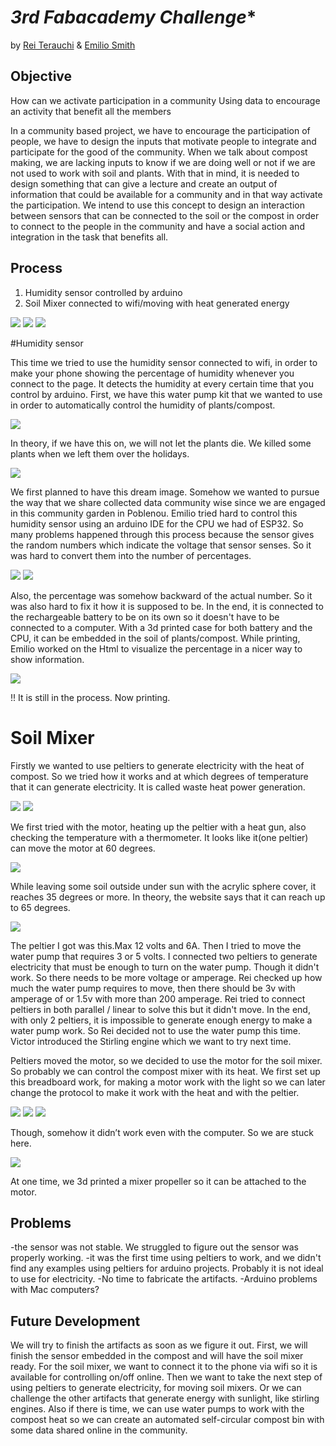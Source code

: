 *3rd Fabacademy Challenge**
===============


by [Rei Terauchi](https://terauchi-rei.github.io/mdefweb/) & [Emilio Smith](https://emiliosmith.github.io/mdef_emilio2/)

## Objective

How can we activate participation in a community
Using data to encourage an activity that benefit all the members

In a community based project, we have to encourage the participation of people, we have to design the inputs that motivate people to integrate and participate for the good of the community.
When we talk about compost making, we are lacking inputs to know if we are doing well or not if we are not used to work with soil and plants.
With that in mind, it is needed to design something that can give a lecture and create an output of information that could be available for a community and in that way activate the participation.
We intend to use this concept to design an interaction between sensors that can be connected to the soil or the compost in order to connect to the people in the community and have a social action and integration in the task that benefits all.

## Process

1. Humidity sensor controlled by arduino 
2. Soil Mixer connected to wifi/moving with heat generated energy

![](/images/S__6307842.jpg)
![](/fimages/protocol.jpeg)
![](/images/ref.jpeg)

#Humidity sensor

This time we tried to use the humidity sensor connected to wifi, in order to make your phone showing the percentage of humidity whenever you connect to the page.  It detects the humidity at every certain time that you control by arduino.
First, we have this water pump kit that we wanted to use in order to automatically control the humidity of plants/compost.

![](/images/kit.jpeg)

In theory, if we have this on, we will not let the plants die. We killed some plants when we left them over the holidays.

![](/images/S__6438935.jpg)

We first planned to have this dream image.
Somehow we wanted to pursue the way that we share collected  data community wise since we are engaged in this community garden in Poblenou.
Emilio tried hard to control this humidity sensor using an arduino IDE for the CPU we had of ESP32. 
So many problems happened through this process because the sensor gives the random numbers which indicate the voltage that sensor senses. So it was hard to convert them into the number of percentages. 

![](/images/S__6438937.jpg)
![](/images/S__6438947.jpg)

Also, the percentage was somehow backward of the actual number. So it was also hard to fix it how it is supposed to be.
In the end, it is connected to the rechargeable battery to be on its own so it doesn't have to be connected to a computer. With a 3d printed case for both battery and the CPU, it can be embedded in the soil of plants/compost.
While printing, Emilio worked on the Html to visualize the percentage in a nicer way to show information.

![](/images/html.jpeg)

!! It is still in the process. Now printing.
 
# Soil Mixer
Firstly we wanted to use peltiers to generate electricity with the heat of compost. So we  tried how it works and at which degrees of temperature that it can generate electricity. It is called waste heat power generation.

![](/images/coffeee.jpeg)
![](/images/peltier.jpeg)

We first tried with the motor, heating up the peltier with a heat gun, also checking the temperature with a thermometer.
It looks like it(one peltier) can move the motor at 60 degrees. 

![](/images/motor.gif)

While leaving some soil outside under sun with the acrylic sphere cover, it reaches 35 degrees or more. In theory, the website says that it can reach up to 65 degrees.

![](/images/S__6438933.jpg)

The peltier I got was this.Max 12 volts and 6A.
Then I tried to move the water pump that requires 3 or 5 volts. I connected two peltiers to generate electricity that must be enough to turn on the water pump.
Though it didn't work. So there needs to be more voltage or amperage. Rei checked up how much the water pump requires to move, then there should be 3v with amperage of or 1.5v with more than 200 amperage. 
Rei tried to connect peltiers in both parallel / linear to solve this but it didn't move.
In the end, with only 2 peltiers, it is impossible to generate enough energy to make a water pump work. So Rei decided not to use the water pump this time.  Victor introduced  the Stirling engine which we want to try next time.

Peltiers moved the motor, so we decided to use the motor for the soil mixer. So probably we can control the compost mixer with its heat.
We first set up this breadboard work, for making a motor work with the light so we can later change the protocol to make it work with the heat and with the peltier.

![](/images/S__6438939.jpg)
![](/images/mixer.jpeg)
![](/images/S__6438932_0.jpg)


Though, somehow it didn’t work even with the computer. So we are stuck here.

![](/images/arduino.jpeg)

At one time, we 3d printed a mixer propeller so it can be attached to the motor.


## Problems
-the sensor was not stable. We struggled to figure out the sensor was properly working.
-it was the first time using peltiers to work, and we didn't find any examples using peltiers for arduino projects. Probably it is not ideal to use for electricity. 
-No time to fabricate the artifacts.
-Arduino problems with Mac computers?


## Future Development
We will try to finish the artifacts as soon as we figure it out. First, we will finish the sensor embedded in the compost and will have the soil mixer ready.
For the soil mixer, we want to connect it to the phone via wifi so it is available for controlling on/off online.
Then we want to take the next step of using peltiers to generate electricity, for moving soil mixers. Or we can challenge the other artifacts that generate energy with sunlight, like stirling engines. Also if there is time, we can use water pumps to work with the compost heat so we can create an automated self-circular compost bin with some data shared online in the community. 








